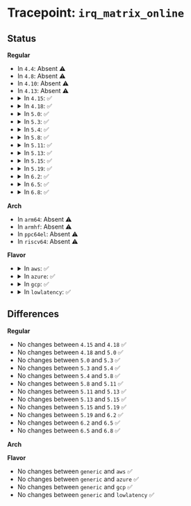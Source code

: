 # Tracepoint: <code>irq_matrix_online</code>

## Status
<b>Regular</b>
<ul>
<li>
In <code>4.4</code>: Absent ⚠️
</li>
<li>
In <code>4.8</code>: Absent ⚠️
</li>
<li>
In <code>4.10</code>: Absent ⚠️
</li>
<li>
In <code>4.13</code>: Absent ⚠️
</li>
<li>
<details>
<summary>In <code>4.15</code>: ✅</summary>

Event:

```c
struct trace_event_raw_irq_matrix_global {
    struct trace_entry ent;
    unsigned int online_maps;
    unsigned int global_available;
    unsigned int global_reserved;
    unsigned int total_allocated;
    char __data[0];
};
```
Function:

```c
void trace_event_raw_event_irq_matrix_global(void *__data, struct irq_matrix *matrix);
```
</details>
</li>
<li>
<details>
<summary>In <code>4.18</code>: ✅</summary>

Event:

```c
struct trace_event_raw_irq_matrix_global {
    struct trace_entry ent;
    unsigned int online_maps;
    unsigned int global_available;
    unsigned int global_reserved;
    unsigned int total_allocated;
    char __data[0];
};
```
Function:

```c
void trace_event_raw_event_irq_matrix_global(void *__data, struct irq_matrix *matrix);
```
</details>
</li>
<li>
<details>
<summary>In <code>5.0</code>: ✅</summary>

Event:

```c
struct trace_event_raw_irq_matrix_global {
    struct trace_entry ent;
    unsigned int online_maps;
    unsigned int global_available;
    unsigned int global_reserved;
    unsigned int total_allocated;
    char __data[0];
};
```
Function:

```c
void trace_event_raw_event_irq_matrix_global(void *__data, struct irq_matrix *matrix);
```
</details>
</li>
<li>
<details>
<summary>In <code>5.3</code>: ✅</summary>

Event:

```c
struct trace_event_raw_irq_matrix_global {
    struct trace_entry ent;
    unsigned int online_maps;
    unsigned int global_available;
    unsigned int global_reserved;
    unsigned int total_allocated;
    char __data[0];
};
```
Function:

```c
void trace_event_raw_event_irq_matrix_global(void *__data, struct irq_matrix *matrix);
```
</details>
</li>
<li>
<details>
<summary>In <code>5.4</code>: ✅</summary>

Event:

```c
struct trace_event_raw_irq_matrix_global {
    struct trace_entry ent;
    unsigned int online_maps;
    unsigned int global_available;
    unsigned int global_reserved;
    unsigned int total_allocated;
    char __data[0];
};
```
Function:

```c
void trace_event_raw_event_irq_matrix_global(void *__data, struct irq_matrix *matrix);
```
</details>
</li>
<li>
<details>
<summary>In <code>5.8</code>: ✅</summary>

Event:

```c
struct trace_event_raw_irq_matrix_global {
    struct trace_entry ent;
    unsigned int online_maps;
    unsigned int global_available;
    unsigned int global_reserved;
    unsigned int total_allocated;
    char __data[0];
};
```
Function:

```c
void trace_event_raw_event_irq_matrix_global(void *__data, struct irq_matrix *matrix);
```
</details>
</li>
<li>
<details>
<summary>In <code>5.11</code>: ✅</summary>

Event:

```c
struct trace_event_raw_irq_matrix_global {
    struct trace_entry ent;
    unsigned int online_maps;
    unsigned int global_available;
    unsigned int global_reserved;
    unsigned int total_allocated;
    char __data[0];
};
```
Function:

```c
void trace_event_raw_event_irq_matrix_global(void *__data, struct irq_matrix *matrix);
```
</details>
</li>
<li>
<details>
<summary>In <code>5.13</code>: ✅</summary>

Event:

```c
struct trace_event_raw_irq_matrix_global {
    struct trace_entry ent;
    unsigned int online_maps;
    unsigned int global_available;
    unsigned int global_reserved;
    unsigned int total_allocated;
    char __data[0];
};
```
Function:

```c
void trace_event_raw_event_irq_matrix_global(void *__data, struct irq_matrix *matrix);
```
</details>
</li>
<li>
<details>
<summary>In <code>5.15</code>: ✅</summary>

Event:

```c
struct trace_event_raw_irq_matrix_global {
    struct trace_entry ent;
    unsigned int online_maps;
    unsigned int global_available;
    unsigned int global_reserved;
    unsigned int total_allocated;
    char __data[0];
};
```
Function:

```c
void trace_event_raw_event_irq_matrix_global(void *__data, struct irq_matrix *matrix);
```
</details>
</li>
<li>
<details>
<summary>In <code>5.19</code>: ✅</summary>

Event:

```c
struct trace_event_raw_irq_matrix_global {
    struct trace_entry ent;
    unsigned int online_maps;
    unsigned int global_available;
    unsigned int global_reserved;
    unsigned int total_allocated;
    char __data[0];
};
```
Function:

```c
void trace_event_raw_event_irq_matrix_global(void *__data, struct irq_matrix *matrix);
```
</details>
</li>
<li>
<details>
<summary>In <code>6.2</code>: ✅</summary>

Event:

```c
struct trace_event_raw_irq_matrix_global {
    struct trace_entry ent;
    unsigned int online_maps;
    unsigned int global_available;
    unsigned int global_reserved;
    unsigned int total_allocated;
    char __data[0];
};
```
Function:

```c
void trace_event_raw_event_irq_matrix_global(void *__data, struct irq_matrix *matrix);
```
</details>
</li>
<li>
<details>
<summary>In <code>6.5</code>: ✅</summary>

Event:

```c
struct trace_event_raw_irq_matrix_global {
    struct trace_entry ent;
    unsigned int online_maps;
    unsigned int global_available;
    unsigned int global_reserved;
    unsigned int total_allocated;
    char __data[0];
};
```
Function:

```c
void trace_event_raw_event_irq_matrix_global(void *__data, struct irq_matrix *matrix);
```
</details>
</li>
<li>
<details>
<summary>In <code>6.8</code>: ✅</summary>

Event:

```c
struct trace_event_raw_irq_matrix_global {
    struct trace_entry ent;
    unsigned int online_maps;
    unsigned int global_available;
    unsigned int global_reserved;
    unsigned int total_allocated;
    char __data[0];
};
```
Function:

```c
void trace_event_raw_event_irq_matrix_global(void *__data, struct irq_matrix *matrix);
```
</details>
</li>
</ul>
<b>Arch</b>
<ul>
<li>
In <code>arm64</code>: Absent ⚠️
</li>
<li>
In <code>armhf</code>: Absent ⚠️
</li>
<li>
In <code>ppc64el</code>: Absent ⚠️
</li>
<li>
In <code>riscv64</code>: Absent ⚠️
</li>
</ul>
<b>Flavor</b>
<ul>
<li>
<details>
<summary>In <code>aws</code>: ✅</summary>

Event:

```c
struct trace_event_raw_irq_matrix_global {
    struct trace_entry ent;
    unsigned int online_maps;
    unsigned int global_available;
    unsigned int global_reserved;
    unsigned int total_allocated;
    char __data[0];
};
```
Function:

```c
void trace_event_raw_event_irq_matrix_global(void *__data, struct irq_matrix *matrix);
```
</details>
</li>
<li>
<details>
<summary>In <code>azure</code>: ✅</summary>

Event:

```c
struct trace_event_raw_irq_matrix_global {
    struct trace_entry ent;
    unsigned int online_maps;
    unsigned int global_available;
    unsigned int global_reserved;
    unsigned int total_allocated;
    char __data[0];
};
```
Function:

```c
void trace_event_raw_event_irq_matrix_global(void *__data, struct irq_matrix *matrix);
```
</details>
</li>
<li>
<details>
<summary>In <code>gcp</code>: ✅</summary>

Event:

```c
struct trace_event_raw_irq_matrix_global {
    struct trace_entry ent;
    unsigned int online_maps;
    unsigned int global_available;
    unsigned int global_reserved;
    unsigned int total_allocated;
    char __data[0];
};
```
Function:

```c
void trace_event_raw_event_irq_matrix_global(void *__data, struct irq_matrix *matrix);
```
</details>
</li>
<li>
<details>
<summary>In <code>lowlatency</code>: ✅</summary>

Event:

```c
struct trace_event_raw_irq_matrix_global {
    struct trace_entry ent;
    unsigned int online_maps;
    unsigned int global_available;
    unsigned int global_reserved;
    unsigned int total_allocated;
    char __data[0];
};
```
Function:

```c
void trace_event_raw_event_irq_matrix_global(void *__data, struct irq_matrix *matrix);
```
</details>
</li>
</ul>

## Differences
<b>Regular</b>
<ul>
<li>
No changes between <code>4.15</code> and <code>4.18</code> ✅
</li>
<li>
No changes between <code>4.18</code> and <code>5.0</code> ✅
</li>
<li>
No changes between <code>5.0</code> and <code>5.3</code> ✅
</li>
<li>
No changes between <code>5.3</code> and <code>5.4</code> ✅
</li>
<li>
No changes between <code>5.4</code> and <code>5.8</code> ✅
</li>
<li>
No changes between <code>5.8</code> and <code>5.11</code> ✅
</li>
<li>
No changes between <code>5.11</code> and <code>5.13</code> ✅
</li>
<li>
No changes between <code>5.13</code> and <code>5.15</code> ✅
</li>
<li>
No changes between <code>5.15</code> and <code>5.19</code> ✅
</li>
<li>
No changes between <code>5.19</code> and <code>6.2</code> ✅
</li>
<li>
No changes between <code>6.2</code> and <code>6.5</code> ✅
</li>
<li>
No changes between <code>6.5</code> and <code>6.8</code> ✅
</li>
</ul>
<b>Arch</b>
<ul>
</ul>
<b>Flavor</b>
<ul>
<li>
No changes between <code>generic</code> and <code>aws</code> ✅
</li>
<li>
No changes between <code>generic</code> and <code>azure</code> ✅
</li>
<li>
No changes between <code>generic</code> and <code>gcp</code> ✅
</li>
<li>
No changes between <code>generic</code> and <code>lowlatency</code> ✅
</li>
</ul>
